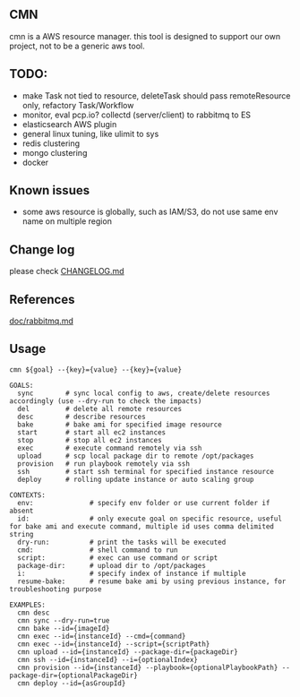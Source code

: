 ## CMN
cmn is a AWS resource manager. this tool is designed to support our own project, not to be a generic aws tool.

## TODO:
* make Task not tied to resource, deleteTask should pass remoteResource only, refactory Task/Workflow
* monitor, eval pcp.io? collectd (server/client) to rabbitmq to ES
* elasticsearch AWS plugin
* general linux tuning, like ulimit to sys
* redis clustering
* mongo clustering
* docker

## Known issues
* some aws resource is globally, such as IAM/S3, do not use same env name on multiple region

## Change log
please check [CHANGELOG.md](CHANGELOG.md)

## References
[doc/rabbitmq.md](doc/rabbitmq.md)

## Usage
```
cmn ${goal} --{key}={value} --{key}={value}

GOALS:
  sync        # sync local config to aws, create/delete resources accordingly (use --dry-run to check the impacts)
  del         # delete all remote resources
  desc        # describe resources
  bake        # bake ami for specified image resource
  start       # start all ec2 instances
  stop        # stop all ec2 instances
  exec        # execute command remotely via ssh
  upload      # scp local package dir to remote /opt/packages
  provision   # run playbook remotely via ssh
  ssh         # start ssh terminal for specified instance resource
  deploy      # rolling update instance or auto scaling group

CONTEXTS:
  env:              # specify env folder or use current folder if absent
  id:               # only execute goal on specific resource, useful for bake ami and execute command, multiple id uses comma delimited string
  dry-run:          # print the tasks will be executed
  cmd:              # shell command to run
  script:           # exec can use command or script
  package-dir:      # upload dir to /opt/packages
  i:                # specify index of instance if multiple
  resume-bake:      # resume bake ami by using previous instance, for troubleshooting purpose

EXAMPLES:
  cmn desc
  cmn sync --dry-run=true
  cmn bake --id={imageId}
  cmn exec --id={instanceId} --cmd={command}
  cmn exec --id={instanceId} --script={scriptPath}
  cmn upload --id={instanceId} --package-dir={packageDir}
  cmn ssh --id={instanceId} --i={optionalIndex}
  cmn provision --id={instanceId} --playbook={optionalPlaybookPath} --package-dir={optionalPackageDir}
  cmn deploy --id={asGroupId}
```